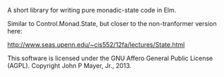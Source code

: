 A short library for writing pure monadic-state code in Elm.

Similar to Control.Monad.State, but closer to the non-tranformer version here:

http://www.seas.upenn.edu/~cis552/12fa/lectures/State.html

This software is licensed under the GNU Affero General Public License (AGPL). Copyright John P Mayer, Jr., 2013.
